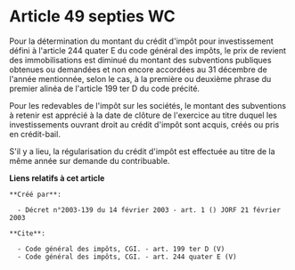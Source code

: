 # Article 49 septies WC

Pour la détermination du montant du crédit d'impôt pour investissement défini à l'article 244 quater E du code général des
impôts, le prix de revient des immobilisations est diminué du montant des subventions publiques obtenues ou demandées et non
encore accordées au 31 décembre de l'année mentionnée, selon le cas, à la première ou deuxième phrase du premier alinéa de
l'article 199 ter D du code précité. 

Pour les redevables de l'impôt sur les sociétés, le montant des subventions à retenir est apprécié à la date de clôture de
l'exercice au titre duquel les investissements ouvrant droit au crédit d'impôt sont acquis, créés ou pris en crédit-bail. 

S'il y a lieu, la régularisation du crédit d'impôt est effectuée au titre de la même année sur demande du contribuable.

**Liens relatifs à cet article**

	**Créé par**:

	  - Décret n°2003-139 du 14 février 2003 - art. 1 () JORF 21 février 2003

	**Cite**:

	  - Code général des impôts, CGI. - art. 199 ter D (V)
	  - Code général des impôts, CGI. - art. 244 quater E (V)
